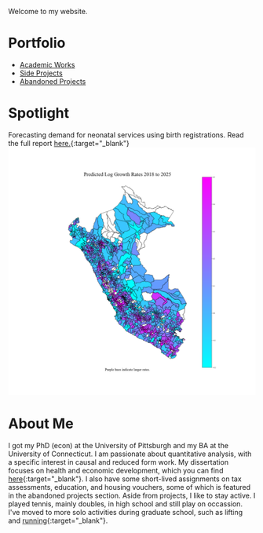 <head>
<!-- Global site tag (gtag.js) - Google Analytics -->
<script async src="https://www.googletagmanager.com/gtag/js?id=G-Q91MKWFJ5G"></script>
<script>
  window.dataLayer = window.dataLayer || [];
  function gtag(){dataLayer.push(arguments);}
  gtag('js', new Date());

  gtag('config', 'G-Q91MKWFJ5G');
</script>
</head> 

Welcome to my website. 
# Portfolio
+ [Academic Works](/academic.md) 
+ [Side Projects](/side.md)
+ [Abandoned Projects](/graveyard.md)

# Spotlight
Forecasting demand for neonatal services using birth registrations. Read the full report [here.](https://drive.google.com/file/d/13UZmbyC9lfAdlP1Upj2bDJeJ6PC40ZCW/view?usp=sharing){:target="_blank"}
![Main](/log_growths2018_web.png)

# About Me
I got my PhD (econ) at the University of Pittsburgh and my BA at the University of Connecticut. I am passionate about quantitative analysis, with a specific interest in causal and reduced form work. My dissertation focuses on health and economic development, which you can find [here](http://d-scholarship.pitt.edu/44976/){:target="_blank"}. I also have some short-lived assignments on tax assessments, education, and housing vouchers, some of which is featured in the abandoned projects section. Aside from projects, I like to stay active. I played tennis, mainly doubles, in high school and still play on occassion. I've moved to more solo activities during graduate school, such as lifting and [running](https://www.strava.com/athletes/34312248){:target="_blank"}.
